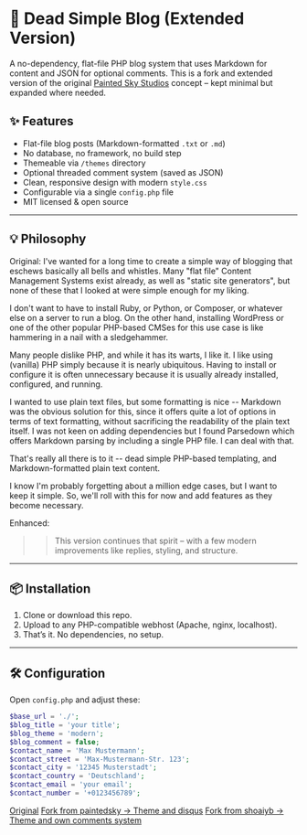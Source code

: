 # 🧱 Dead Simple Blog (Extended Version)

A no-dependency, flat-file PHP blog system that uses Markdown for content and JSON for optional comments. This is a fork and extended version of the original [Painted Sky Studios](https://github.com/paintedsky) concept – kept minimal but expanded where needed.

## ✨ Features

- Flat-file blog posts (Markdown-formatted `.txt` or `.md`)
- No database, no framework, no build step
- Themeable via `/themes` directory
- Optional threaded comment system (saved as JSON)
- Clean, responsive design with modern `style.css`
- Configurable via a single `config.php` file
- MIT licensed & open source

---

## 💡 Philosophy
Original:
I've wanted for a long time to create a simple way of blogging that eschews basically all bells and whistles. Many "flat file" Content Management Systems exist already, as well as "static site generators", but none of these that I looked at were simple enough for my liking.

I don't want to have to install Ruby, or Python, or Composer, or whatever else on a server to run a blog. On the other hand, installing WordPress or one of the other popular PHP-based CMSes for this use case is like hammering in a nail with a sledgehammer.

Many people dislike PHP, and while it has its warts, I like it. I like using (vanilla) PHP simply because it is nearly ubiquitous. Having to install or configure it is often unnecessary because it is usually already installed, configured, and running.

I wanted to use plain text files, but some formatting is nice -- Markdown was the obvious solution for this, since it offers quite a lot of options in terms of text formatting, without sacrificing the readability of the plain text itself. I was not keen on adding dependencies but I found Parsedown which offers Markdown parsing by including a single PHP file. I can deal with that.

That's really all there is to it -- dead simple PHP-based templating, and Markdown-formatted plain text content.

I know I'm probably forgetting about a million edge cases, but I want to keep it simple. So, we'll roll with this for now and add features as they become necessary.

Enhanced:
>> This version continues that spirit – with a few modern improvements like replies, styling, and structure.

---

## 📦 Installation

1. Clone or download this repo.
2. Upload to any PHP-compatible webhost (Apache, nginx, localhost).
3. That’s it. No dependencies, no setup.

---

## 🛠 Configuration

Open `config.php` and adjust these:

```php
$base_url = './';
$blog_title = 'your title';
$blog_theme = 'modern';
$blog_comment = false;
$contact_name = 'Max Mustermann';
$contact_street = 'Max-Mustermann-Str. 123';
$contact_city = '12345 Musterstadt';
$contact_country = 'Deutschland';
$contact_email = 'your email';
$contact_number = '+0123456789';
```
<a href="https://github.com/paintedsky/dead-simple-blog">Original</a>
<a href="https://github.com/shoaiyb/dead-simple-blog">Fork from paintedsky -> Theme and disqus</a>
<a href="https://github.com/marcdziersan/dead-simple-blog">Fork from shoaiyb -> Theme and own comments system</a>